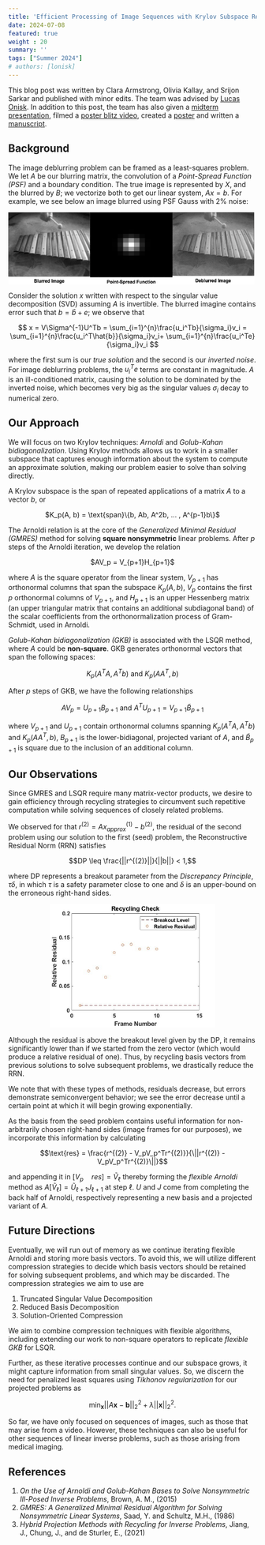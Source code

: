 ```yaml
---
title: 'Efficient Processing of Image Sequences with Krylov Subspace Recycling'
date: 2024-07-08
featured: true
weight : 20
summary: ''
tags: ["Summer 2024"]
# authors: [lonisk]
---
```


This blog post was written by Clara Armstrong, Olivia Kallay, and Srijon Sarkar and published with minor edits. The team was advised by [Lucas Onisk](../author/lucas-onisk). In addition to this post, the team has also given a [midterm presentation](), filmed a [poster blitz video](), created a [poster]() and written a [manuscript](). 

## Background

The image deblurring problem can be framed as a least-squares problem. We let $A$ be our blurring matrix, the convolution of a _Point-Spread Function (PSF)_ and a boundary condition. The true image is represented by $X$, and the blurred by $B$; we vectorize both to get our linear system, $Ax=b$. For example, we see below an image blurred using PSF Gauss with 2% noise:

<div style="display:flex; flex-direction:row;">
  <img src="captioned_blurred.png" alt="captioned_blurred" style="width:33%;">
  <img src="captioned_psf2.png" alt="captioned_psf2" style="width:33%;">
  <img src="captioned_deblurred.png" alt="captioned_deblurred" style="width:33%;">
</div>


Consider the solution $x$ written with respect to the singular value decomposition (SVD) assuming $A$ is invertible. The blurred imagine contains error such that $b=\hat{b}+e$; we observe that 

$$
x = V\Sigma^{-1}U^Tb
  = \sum_{i=1}^{n}\frac{u_i^Tb}{\sigma_i}v_i
  = \sum_{i=1}^{n}\frac{u_i^T\hat{b}}{\sigma_i}v_i+ \sum_{i=1}^{n}\frac{u_i^Te}{\sigma_i}v_i
$$

where the first sum is our _true solution_ and the second is our _inverted noise_. For image deblurring problems, the $u_i^Te$ terms are constant in magnitude. $A$ is an ill-conditioned matrix, causing the solution to be dominated by the inverted noise, which becomes very big as the singular values $\sigma_i$ decay to numerical zero.

## Our Approach

We will focus on two Krylov techniques: _Arnoldi_ and _Golub-Kahan bidiagonalization_. Using Krylov methods allows us to work in a smaller subspace that captures enough information about the system to compute an approximate solution, making our problem easier to solve than solving directly. 

A Krylov subspace is the span of repeated applications of a matrix $A$ to a vector $b$, or
<p align="center">$K_p(A, b) = \text{span}\{b, Ab, A^2b, ... , A^{p-1}b\}$</p>

The Arnoldi relation is at the core of the _Generalized Minimal Residual (GMRES)_ method for solving **square nonsymmetric** linear problems. After $p$ steps of the Arnoldi iteration, we develop the relation
<p align="center">$AV_p = V_{p+1}H_{p+1}$</p>

where $A$ is the square operator from the linear system, $V_{p+1}$ has orthonormal columns that span the subspace $K_p(A, b)$, $V_p$ contains the first $p$ orthonormal columns of $V_{p+1}$, and $H_{p+1}$ is an upper Hessenberg matrix (an upper triangular matrix that contains an additional subdiagonal band) of the scalar coefficients from the orthonormalization process of Gram-Schmidt, used in Arnoldi.

_Golub-Kahan bidiagonalization (GKB)_ is associated with the LSQR method, where $A$ could be **non-square**. GKB generates orthonormal vectors that span the following spaces:

$$K_p(A^TA, A^Tb) \text{ and } K_p(AA^T, b)$$

After $p$ steps of GKB, we have the following relationships

$$AV_p = U_{p+1}B_{p+1} \text{ and } A^TU_{p+1} = V_{p+1}\tilde B_{p+1}$$

where $V_{p+1}$ and $U_{p+1}$ contain orthonormal columns spanning $K_p (A^TA, A^Tb)$ and $K_p(AA^T, b)$, $B_{p+1}$ is the lower-bidiagonal, projected variant of $A$, and $\tilde B_{p+1}$ is square due to the inclusion of an additional column.

## Our Observations

Since GMRES and LSQR require many matrix-vector products, we desire to gain efficiency through recycling strategies to circumvent such repetitive computation while solving sequences of closely related problems. 

We observed for that $r^{(2)}=Ax_{approx}^{(1)}-b^{(2)}$, the residual of the second problem using our solution to the first (seed) problem, the Reconstructive Residual Norm (RRN) satisfies

$$DP \leq \frac{||r^{(2)}||}{||b||} < 1,$$

where DP represents a breakout parameter from the _Discrepancy Principle_, $\tau\delta$, in which $\tau$ is a safety parameter close to one and $\delta$ is an upper-bound on the erroneous right-hand sides. 

<p align="center"><img width="334" alt="captioned_blurred" src="recycling.jpg" </p>

Although the residual is above the breakout level given by the DP, it remains significantly lower than if we started from the zero vector (which would produce a relative residual of one). Thus, by recycling basis vectors from previous solutions to solve subsequent problems, we drastically reduce the RRN.

We note that with these types of methods, residuals decrease, but errors demonstrate semiconvergent behavior; we see the error decrease until a certain point at which it will begin growing exponentially.

As the basis from the seed problem contains useful information for non-arbitrarily chosen right-hand sides (image frames for our purposes), we incorporate this information by calculating

$$\text{res} = \frac{r^{(2)} - V_pV_p^Tr^{(2)}}{\||r^{(2)} - V_pV_p^Tr^{(2)}\||}$$

and appending it in $[V_p \quad res] = \tilde V_{\ell}$ thereby forming the _flexible Arnoldi_ method as $A[\tilde V_{\ell}] = \tilde U_{\ell+1}J_{\ell+1}$ at step $\ell$. $U$ and $J$ come from completing the back half of Arnoldi, respectively representing a new basis and a projected variant of $A$.

## Future Directions

Eventually, we will run out of memory as we continue iterating flexible Arnoldi and storing more basis vectors. To avoid this, we will utilize different compression strategies to decide which basis vectors should be retained for solving subsequent problems, and which may be discarded. The compression strategies we aim to use are 
1. Truncated Singular Value Decomposition
2. Reduced Basis Decomposition
3. Solution-Oriented Compression

We aim to combine compression techniques with flexible algorithms, including extending our work to non-square operators to replicate _flexible GKB_ for LSQR.

Further, as these iterative processes continue and our subspace grows, it might capture information from small singular values. So, we discern the need for penalized least squares using _Tikhonov regularization_ for our projected problems as

$${\min_\textbf{x}} ||A\textbf{x}-\textbf{b}||_2^2 + \lambda||\textbf{x}||_2^2.$$

So far, we have only focused on sequences of images, such as those that may arise from a video. However, these techniques can also be useful for other sequences of linear inverse problems, such as those arising from medical imaging. 

## References

1. _On the Use of Arnoldi and Golub-Kahan Bases to Solve Nonsymmetric Ill-Posed Inverse Problems_, Brown, A. M., (2015)
2. _GMRES: A Generalized Minimal Residual Algorithm for Solving Nonsymmetric Linear Systems_, Saad, Y. and Schultz, M.H., (1986)
3. _Hybrid Projection Methods with Recycling for Inverse Problems_, Jiang, J., Chung, J., and de Sturler, E., (2021)
